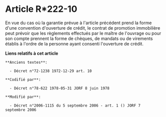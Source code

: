 # Article R*222-10

En vue du cas où la garantie prévue à l'article précédent prend la forme d'une convention d'ouverture de crédit, le contrat
de promotion immobilière peut prévoir que les règlements effectués par le maître de l'ouvrage ou pour son compte prennent la
forme de chèques, de mandats ou de virements établis à l'ordre de la personne ayant consenti l'ouverture de crédit.

**Liens relatifs à cet article**

	**Anciens textes**:

	  - Décret n°72-1238 1972-12-29 art. 10

	**Codifié par**:

	  - Décret n°78-622 1978-05-31 JORF 8 juin 1978

	**Modifié par**:

	  - Décret n°2006-1115 du 5 septembre 2006 - art. 1 () JORF 7 septembre 2006
